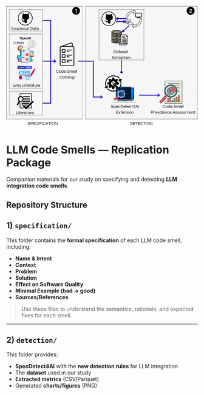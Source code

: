 ![Overview](static/LLM_Smells.png)

# LLM Code Smells — Replication Package

Companion materials for our study on specifying and detecting **LLM integration code smells**.

## Repository Structure



## 1) `specification/`

This folder contains the **formal specification** of each LLM code smell, including:
- **Name & Intent**
- **Context**
- **Problem**
- **Solution**
- **Effect on Software Quality**
- **Minimal Example (bad → good)**
- **Sources/References**

> Use these files to understand the semantics, rationale, and expected fixes for each smell.

---

## 2) `detection/`

This folder provides:
- **SpecDetect4AI** with the **new detection rules** for LLM integration
- The **dataset** used in our study
- **Extracted metrics** (CSV/Parquet)
- Generated **charts/figures** (PNG)
